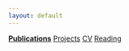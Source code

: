 ```yaml
---
layout: default
---
```



**[Publications](./publications-page.html)**  [Projects](./publications-page.html)  [CV](./publications-page.html)  [Reading](./publications-page.html)


